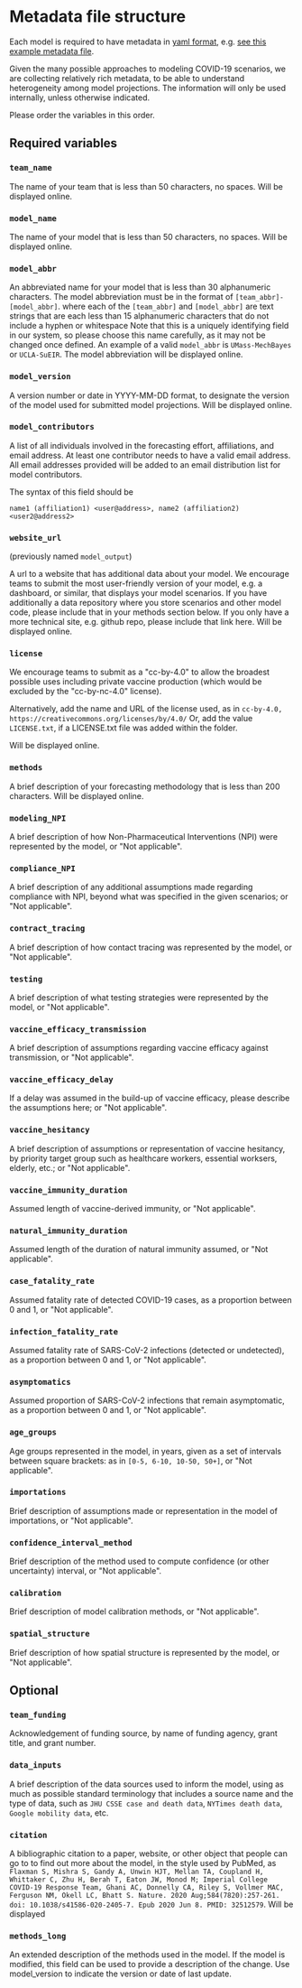 # Metadata file structure

Each model is required to have metadata in 
[yaml format](https://docs.ansible.com/ansible/latest/reference_appendices/YAMLSyntax.html), 
e.g. [see this example metadata file](https://github.com/midas-network/covid19-scenario-modeling-hub/blob/master/data-processed/MyTeam-MyModel/metadata-MyTeam-MyModel.txt).

Given the many possible approaches to modeling COVID-19 scenarios, we are collecting relatively rich metadata, to be able to understand heterogeneity among model projections. The information will only be used internally, unless otherwise indicated. 

Please order the variables in this order.

## Required variables

### `team_name`

The name of your team that is less than 50 characters, no spaces. Will be displayed online. 

### `model_name`

The name of your model that is less than 50 characters, no spaces. Will be displayed online.

### `model_abbr`

An abbreviated name for your model that is less than 30 alphanumeric characters. The model abbreviation must be in the format of `[team_abbr]-[model_abbr]`. where each of the `[team_abbr]` and `[model_abbr]` are text strings that are each less than 15 alphanumeric characters that do not include a hyphen or whitespace  Note that this is a uniquely identifying field in our system, so please choose this name carefully, as it may not be changed once defined. An example of a valid `model_abbr` is `UMass-MechBayes` or `UCLA-SuEIR`. The model abbreviation will be displayed online. 

### `model_version`

A version number or date in YYYY-MM-DD format, to designate the version of the model used for submitted model projections. Will be displayed online. 

### `model_contributors`

A list of all individuals involved in the forecasting effort,
affiliations, and email address.
At least one contributor needs to have a valid email address. 
All email addresses provided will be added to 
an email distribution list for model contributors.

The syntax of this field should be 

    name1 (affiliation1) <user@address>, name2 (affiliation2) <user2@address2>

### `website_url`

(previously named `model_output`)

A url to a website that has additional data about your model. 
We encourage teams to submit the most user-friendly version of your 
model, e.g. a dashboard, or similar, that displays your model scenarios. 
If you have additionally a data repository
where you store scenarios and other model code, 
please include that in your methods section below. 
If you only have a more technical site, e.g. github repo, 
please include that link here. 
Will be displayed online. 

### `license`

We encourage teams to submit as a "cc-by-4.0" to allow the broadest possible uses
including private vaccine production 
(which would be excluded by the "cc-by-nc-4.0" license). 

Alternatively, add the name and URL of the license used, as in `cc-by-4.0, https://creativecommons.org/licenses/by/4.0/`
Or, add the value `LICENSE.txt`, if a LICENSE.txt file was added within the folder.

Will be displayed online. 

### `methods`

A brief description of your forecasting methodology that is less than 200 
characters. Will be displayed online. 

### `modeling_NPI`

A brief description of how Non-Pharmaceutical Interventions (NPI) were represented by the model, or "Not applicable".

### `compliance_NPI`

A brief description of any additional assumptions made regarding compliance with NPI, beyond what was specified in the given scenarios; or "Not applicable".

### `contract_tracing`

A brief description of how contact tracing was represented by the model, or "Not applicable".

### `testing`

A brief description of what testing strategies were represented by the model, or "Not applicable".

### `vaccine_efficacy_transmission`

A brief description of assumptions regarding vaccine efficacy against transmission, or "Not applicable".

### `vaccine_efficacy_delay`

If a delay was assumed in the build-up of vaccine efficacy, please describe the assumptions here; or "Not applicable".

### `vaccine_hesitancy`

A brief description of assumptions or representation of vaccine hesitancy, by priority target group such as healthcare workers, essential worksers, elderly, etc.; or "Not applicable". 

### `vaccine_immunity_duration`

Assumed length of vaccine-derived immunity, or "Not applicable".

### `natural_immunity_duration`

Assumed length of the duration of natural immunity assumed, or "Not applicable".

### `case_fatality_rate`

Assumed fatality rate of detected COVID-19 cases, as a proportion between 0 and 1, or "Not applicable".

### `infection_fatality_rate`

Assumed fatality rate of SARS-CoV-2 infections (detected or undetected), as a proportion between 0 and 1, or "Not applicable".

### `asymptomatics`

Assumed proportion of SARS-CoV-2 infections that remain asymptomatic, as a proportion between 0 and 1, or "Not applicable". 

### `age_groups`

Age groups represented in the model, in years, given as a set of intervals between square brackets: as in `[0-5, 6-10, 10-50, 50+]`, or "Not applicable".

### `importations`

Brief description of assumptions made or representation in the model of importations, or "Not applicable".

### `confidence_interval_method`

Brief description of the method used to compute confidence (or other uncertainty) interval, or "Not applicable".

### `calibration`

Brief description of model calibration methods, or "Not applicable".

### `spatial_structure`

Brief description of how spatial structure is represented by the model, or "Not applicable".

## Optional

### `team_funding`

Acknowledgement of funding source, by name of funding agency, grant title, and grant number. 

### `data_inputs`

A brief description of the data sources used to inform the model, using as much as possible standard terminology that includes a source name and the type of data, such as `JHU CSSE case and death data`, `NYTimes death data`, `Google mobility data`, etc. 

### `citation`

A bibliographic citation to a paper, website, or other object that people can go to to find out more about the model, in the style used by PubMed, as `Flaxman S, Mishra S, Gandy A, Unwin HJT, Mellan TA, Coupland H, Whittaker C, Zhu H, Berah T, Eaton JW, Monod M; Imperial College COVID-19 Response Team, Ghani AC, Donnelly CA, Riley S, Vollmer MAC, Ferguson NM, Okell LC, Bhatt S. Nature. 2020 Aug;584(7820):257-261. doi: 10.1038/s41586-020-2405-7. Epub 2020 Jun 8. PMID: 32512579`. Will be displayed

### `methods_long`

An extended description of the methods used in the model. 
If the model is modified, this field can be used to provide a description of the change. Use model_version to indicate the version or date of last update. 
